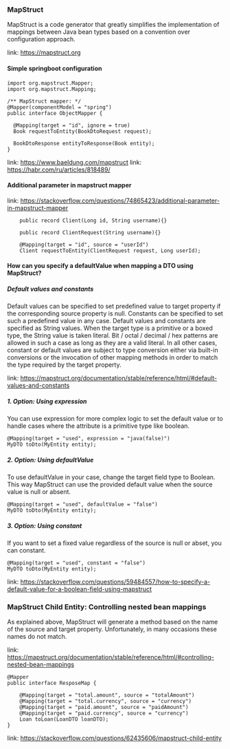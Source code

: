 ### MapStruct

MapStruct is a code generator that greatly simplifies the implementation of mappings between Java bean types based on a
convention over configuration approach.

link: https://mapstruct.org

#### Simple springboot configuration

```
import org.mapstruct.Mapper;
import org.mapstruct.Mapping;

/** MapStruct mapper: */
@Mapper(componentModel = "spring")
public interface ObjectMapper {

  @Mapping(target = "id", ignore = true)
  Book requestToEntity(BookDtoRequest request);

  BookDtoResponse entityToResponse(Book entity);
}

```

link: https://www.baeldung.com/mapstruct
link: https://habr.com/ru/articles/818489/

#### Additional parameter in mapstruct mapper

link: https://stackoverflow.com/questions/74865423/additional-parameter-in-mapstruct-mapper

```
    public record Client(Long id, String username){}

    public record ClientRequest(String username){}

    @Mapping(target = "id", source = "userId")
    Client requestToEntity(ClientRequest request, Long userId);
```

#### How can you specify a defaultValue when mapping a DTO using MapStruct?

##### Default values and constants

Default values can be specified to set predefined value to target property if the corresponding source property is null.
Constants can be specified to set such a predefined value in any case. Default values and constants are specified
as String values. When the target type is a primitive or a boxed type,
the String value is taken literal.
Bit / octal / decimal / hex patterns are allowed in such a case as long as they are a valid literal.
In all other cases, constant or default values are subject to type conversion either via built-in conversions
or the invocation of other mapping methods in order to match the type required by the target property.

link: https://mapstruct.org/documentation/stable/reference/html/#default-values-and-constants

##### 1. Option: Using expression

You can use expression for more complex logic to set the default value or to handle cases where the attribute is a
primitive type like boolean.

```
@Mapping(target = "used", expression = "java(false)")
MyDTO toDto(MyEntity entity);
```

##### 2. Option: Using defaultValue

To use defaultValue in your case, change the target field type to Boolean. This way MapStruct can use the provided
default value when the source value is null or absent.

```
@Mapping(target = "used", defaultValue = "false")
MyDTO toDto(MyEntity entity);
```

##### 3. Option: Using constant

If you want to set a fixed value regardless of the source is null or abset, you can constant.

```
@Mapping(target = "used", constant = "false")
MyDTO toDto(MyEntity entity);
```

link: https://stackoverflow.com/questions/59484557/how-to-specify-a-default-value-for-a-boolean-field-using-mapstruct


### MapStruct Child Entity: Controlling nested bean mappings

As explained above, MapStruct will generate a method based on the name of the source and target property. 
Unfortunately, in many occasions these names do not match.

link: https://mapstruct.org/documentation/stable/reference/html/#controlling-nested-bean-mappings

```
@Mapper
public interface ResposeMap {

    @Mapping(target = "total.amount", source = "totalAmount")
    @Mapping(target = "total.currency", source = "currency")
    @Mapping(target = "paid.amount", source = "paidAmount")
    @Mapping(target = "paid.currency", source = "currency")
    Loan toLoan(LoanDTO loanDTO);
}
```

link: https://stackoverflow.com/questions/62435606/mapstruct-child-entity